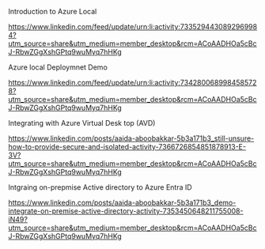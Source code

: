 Introduction to Azure Local

https://www.linkedin.com/feed/update/urn:li:activity:7335294430892969984?utm_source=share&utm_medium=member_desktop&rcm=ACoAADHOa5cBcJ-RbwZGgXshGPtq9wuMyq7hHKg

Azure local Deploymnet Demo

https://www.linkedin.com/feed/update/urn:li:activity:7342800689984585728?utm_source=share&utm_medium=member_desktop&rcm=ACoAADHOa5cBcJ-RbwZGgXshGPtq9wuMyq7hHKg

Integrating with Azure Virtual Desk top (AVD)

https://www.linkedin.com/posts/aaida-aboobakkar-5b3a171b3_still-unsure-how-to-provide-secure-and-isolated-activity-7366726854851878913-E-3V?utm_source=share&utm_medium=member_desktop&rcm=ACoAADHOa5cBcJ-RbwZGgXshGPtq9wuMyq7hHKg

Intgraing on-prepmise Active directory to Azure Entra ID

https://www.linkedin.com/posts/aaida-aboobakkar-5b3a171b3_demo-integrate-on-premise-active-directory-activity-7353450648211755008-iN49?utm_source=share&utm_medium=member_desktop&rcm=ACoAADHOa5cBcJ-RbwZGgXshGPtq9wuMyq7hHKg

